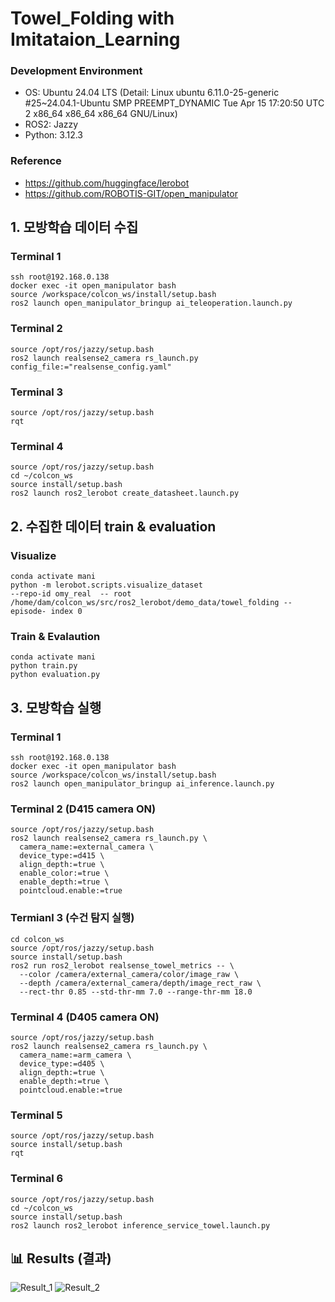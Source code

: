 # Towel_Folding with Imitataion_Learning 

### Development Environment 
- OS: Ubuntu 24.04 LTS (Detail: Linux ubuntu 6.11.0-25-generic #25~24.04.1-Ubuntu SMP PREEMPT_DYNAMIC Tue Apr 15 17:20:50 UTC 2 x86_64 x86_64 x86_64 GNU/Linux)
- ROS2: Jazzy
- Python: 3.12.3

### Reference
- https://github.com/huggingface/lerobot
- https://github.com/ROBOTIS-GIT/open_manipulator

## 1. 모방학습 데이터 수집

### Terminal 1
```
ssh root@192.168.0.138
docker exec -it open_manipulator bash
source /workspace/colcon_ws/install/setup.bash
ros2 launch open_manipulator_bringup ai_teleoperation.launch.py
```

### Terminal 2
```
source /opt/ros/jazzy/setup.bash
ros2 launch realsense2_camera rs_launch.py config_file:="realsense_config.yaml"
```

### Terminal 3
```
source /opt/ros/jazzy/setup.bash
rqt
```

### Terminal 4
```
source /opt/ros/jazzy/setup.bash
cd ~/colcon_ws
source install/setup.bash
ros2 launch ros2_lerobot create_datasheet.launch.py
```

## 2. 수집한 데이터 train & evaluation

### Visualize
```
conda activate mani
python -m lerobot.scripts.visualize_dataset  
--repo-id omy_real  -- root /home/dam/colcon_ws/src/ros2_lerobot/demo_data/towel_folding -- episode- index 0
```

### Train & Evalaution
```
conda activate mani
python train.py 
python evaluation.py
```

## 3. 모방학습 실행

### Terminal 1
```
ssh root@192.168.0.138
docker exec -it open_manipulator bash
source /workspace/colcon_ws/install/setup.bash
ros2 launch open_manipulator_bringup ai_inference.launch.py
```

### Terminal 2 (D415 camera ON)
```
source /opt/ros/jazzy/setup.bash
ros2 launch realsense2_camera rs_launch.py \
  camera_name:=external_camera \
  device_type:=d415 \
  align_depth:=true \
  enable_color:=true \
  enable_depth:=true \
  pointcloud.enable:=true
```

### Termianl 3 (수건 탐지 실행)
```
cd colcon_ws
source /opt/ros/jazzy/setup.bash
source install/setup.bash
ros2 run ros2_lerobot realsense_towel_metrics -- \
  --color /camera/external_camera/color/image_raw \
  --depth /camera/external_camera/depth/image_rect_raw \
  --rect-thr 0.85 --std-thr-mm 7.0 --range-thr-mm 18.0
```

### Terminal 4 (D405 camera ON)
```
source /opt/ros/jazzy/setup.bash
ros2 launch realsense2_camera rs_launch.py \
  camera_name:=arm_camera \
  device_type:=d405 \
  align_depth:=true \
  enable_depth:=true \
  pointcloud.enable:=true
```

### Terminal 5
```
source /opt/ros/jazzy/setup.bash
source install/setup.bash
rqt
```

### Terminal 6
```
source /opt/ros/jazzy/setup.bash
cd ~/colcon_ws
source install/setup.bash
ros2 launch ros2_lerobot inference_service_towel.launch.py
```
## 📊 Results (결과)

![Result_1](result_1.gif)
![Result_2](result_2.gif)
